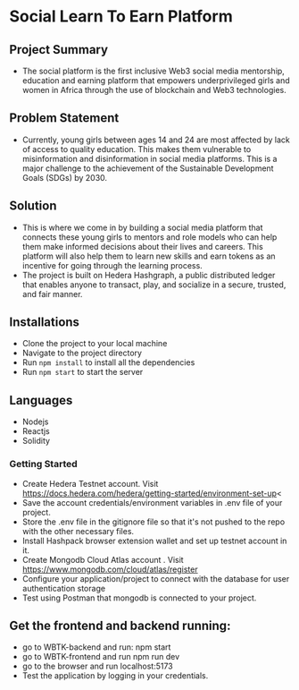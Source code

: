 # Social Learn To Earn Platform

## Project Summary

- The social platform is the first inclusive Web3 social media mentorship, education and earning platform that empowers underprivileged girls and women in Africa through the use of blockchain and Web3 technologies.

## Problem Statement

- Currently, young girls between ages 14 and 24 are most affected by lack of access to quality education. This makes them vulnerable to misinformation and disinformation in social media platforms. This is a major challenge to the achievement of the Sustainable Development Goals (SDGs) by 2030.

## Solution

- This is where we come in by building a social media platform that connects these young girls to mentors and role models who can help them make informed decisions about their lives and careers. This platform will also help them to learn new skills and earn tokens as an incentive for going through the learning process.
- The project is built on Hedera Hashgraph, a public distributed ledger that enables anyone to transact, play, and socialize in a secure, trusted, and fair manner.

## Installations

- Clone the project to your local machine
- Navigate to the project directory
- Run `npm install` to install all the dependencies
- Run `npm start` to start the server

## Languages

- Nodejs
- Reactjs
- Solidity

### Getting Started

- Create Hedera Testnet account. Visit https://docs.hedera.com/hedera/getting-started/environment-set-up<
- Save the account credentials/environment variables in .env file of your project.
- Store the .env file in the gitignore file so that it's not pushed to the repo with the other necessary files.
- Install Hashpack browser extension wallet and set up testnet account in it.
- Create Mongodb Cloud Atlas account . Visit https://www.mongodb.com/cloud/atlas/register
- Configure your application/project to connect with the database for user authentication storage
- Test using Postman that mongodb is connected to your project.

## Get the frontend and backend running:
  - go to WBTK-backend and run: npm start
  - go to WBTK-frontend and run npm run dev
  - go to the browser and run localhost:5173
  - Test the application by logging in your credentials.

